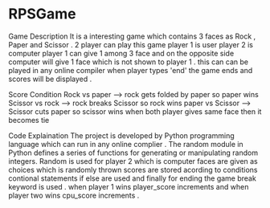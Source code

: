 # RPSGame

Game Description 
It is a interesting game which contains 3 faces as Rock , Paper and Scissor  .
2 player can play this game 
player 1 is user
player 2 is computer 
player 1 can give 1 among 3 face and on the opposite side computer will give 1 face which is not shown to player 1 .
this can can be played in any online compiler
when player types 'end' the game ends and scores will be displayed .

Score Condition 
Rock vs paper --> rock gets folded by paper so paper wins 
Scissor vs rock --> rock breaks Scissor so rock wins
paper vs Scissor --> Scissor cuts paper so scissor wins 
when both player gives same face then it becomes tie 

Code Explaination 
The project is developed by Python programming language which can run in any online complier .
The random module in Python defines a series of functions for generating or manipulating random integers.
Random is used for player 2 which is computer 
faces are given as choices which is randomly thrown 
scores are stored acording to conditions 
contional statements if else are used and finally for ending the game break keyword is used .
when player 1 wins player_score increments and when player two wins cpu_score increments .
